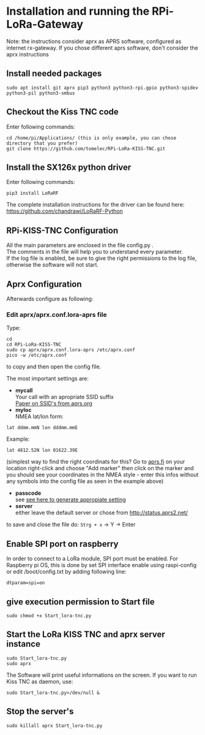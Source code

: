 # Installation and running the RPi-LoRa-Gateway

Note: the instructions consider aprx as APRS software, configured as internet rx-gateway. If you chose different aprs software, don't consider the aprx instructions

## Install needed packages
```
sudo apt install git aprx pip3 python3 python3-rpi.gpio python3-spidev python3-pil python3-smbus
```

## Checkout the Kiss TNC code
Enter following commands:<br/>
```
cd /home/pi/Applications/ (this is only example, you can chose directory that you prefer)
git clone https://github.com/tomelec/RPi-LoRa-KISS-TNC.git
```

## Install the SX126x python driver
Enter following commands:<br/>
```
pip3 install LoRaRF
```
The complete installation instructions for the driver can be found here: https://github.com/chandrawi/LoRaRF-Python

## RPi-KISS-TNC Configuration
All the main parameters are enclosed in the file config.py .<br/>
The comments in the file will help you to understand every parameter.<br/>
If the log file is enabled, be sure to give the right permissions to the log file, otherwise the software will not start.<br/>


## Aprx Configuration
Afterwards configure as following:
### Edit aprx/aprx.conf.lora-aprs file
Type:
```
cd
cd RPi-LoRa-KISS-TNC
sudo cp aprx/aprx.conf.lora-aprs /etc/aprx.conf
pico -w /etc/aprx.conf
```
to copy and then open the config file.

The most important settings are:
* **mycall**<br/>
Your call with an apropriate SSID suffix<br/>[Paper on SSID's from aprs.org](http://www.aprs.org/aprs11/SSIDs.txt) 
* **myloc**<br/>
NMEA lat/lon form:
```
lat ddmm.mmN lon dddmm.mmE
```
Example:
```
lat 4812.52N lon 01622.39E
```
(simplest way to find the right coordinats for this? Go to [aprs.fi](http://www.aprs.fi) on your location right-click and choose "Add marker" then click on the marker and you should see your coordinates in the NMEA style - enter this infos without any symbols into the config file as seen in the example above)

* **passcode**<br/>
see [see here to generate appropiate setting](https://apps.magicbug.co.uk/passcode/)
* **server**<br/>
either leave the default server or chose from http://status.aprs2.net/

to save and close the file do:
`Strg + x` -> Y -> Enter

## Enable SPI port on raspberry
In order to connect to a LoRa module, SPI port must be enabled. 
For Raspberry pi OS, this is done by set SPI interface enable using raspi-config or edit /boot/config.txt by adding following line:
```
dtparam=spi=on
```

## give execution permission to Start file
```
sudo chmod +x Start_lora-tnc.py
```

## Start the LoRa KISS TNC and aprx server instance
```
sudo Start_lora-tnc.py
sudo aprx
```

The Software will print useful informations on the screen. If you want to run Kiss TNC as daemon, use:
```
sudo Start_lora-tnc.py>/dev/null &
```

## Stop the server's
```
sudo killall aprx Start_lora-tnc.py
```
